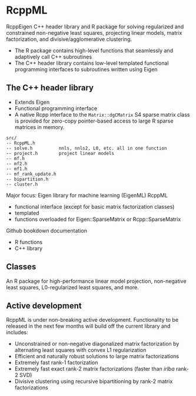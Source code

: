 # RcppML

RcppEigen C++ header library and R package for solving regularized and constrained non-negative least squares, projecting linear models, matrix factorization, and divisive/agglomerative clustering.
* The R package contains high-level functions that seamlessly and adaptively call C++ subroutines
* The C++ header library contains low-level templated functional programming interfaces to subroutines written using Eigen

## The C++ header library
* Extends Eigen
* Functional programming interface
* A native Rcpp interface to the `Matrix::dgCMatrix` S4 sparse matrix class is provided for zero-copy pointer-based access to large R sparse matrices in memory.

```
src/ 
-- RcppML.h
-- solve.h          nnls, nnls2, L0, etc. all in one function
-- project.h        project linear models
-- mf.h
-- mf2.h
-- mf1.h
-- mf_rank_update.h
-- bipartition.h
-- cluster.h
```
Major focus:  Eigen library for machine learning (EigenML)
RcppML
 - functional interface (except for basic matrix factorization classes)
 - templated
 - functions overloaded for Eigen::SparseMatrix<T> or Rcpp::SparseMatrix<double>

Github bookdown documentation
- R functions
- C++ library

## Classes

An R package for high-performance linear model projection, non-negative least squares, L0-regularized least squares, and more.

## Active development
RcppML is under non-breaking active development. Functionality to be released in the next few months will build off the current library and includes:
* Unconstrained or non-negative diagonalized matrix factorization by alternating least squares with convex L1 regularization
* Efficient and naturally robust solutions to large matrix factorizations
* Extremely fast rank-1 factorization
* Extremely fast exact rank-2 matrix factorizations (faster than _irlba_ rank-2 SVD)
* Divisive clustering using recursive bipartitioning by rank-2 matrix factorizations
